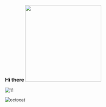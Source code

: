 ### Hi there <img src="https://github.com/KarynaMisnik/KarynaMisnik/assets/96831988/b01ef0a8-b659-4ab8-9c9a-d2b87ef43f22" width="250" height="250"/>





![11](https://github.com/KarynaMisnik/KarynaMisnik/assets/96831988/bb53de26-8e56-4a42-a236-8662c58808e0)



![octocat](https://github.com/KarynaMisnik/KarynaMisnik/assets/96831988/7bdecc47-af08-4614-bc52-1f79a1c83645)
